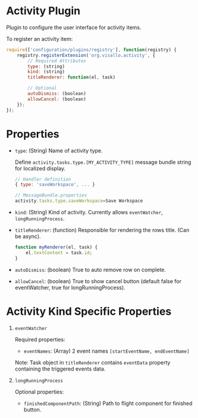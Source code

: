 # Activity Plugin

Plugin to configure the user interface for activity items.

To register an activity item:

```js
require(['configuration/plugins/registry'], function(registry) {
    registry.registerExtension('org.visallo.activity', {
        // Required Attributes
        type: (string)
        kind: (string)
        titleRenderer: function(el, task)

        // Optional
        autoDismiss: (boolean)
        allowCancel: (boolean)
    });
});
```

# Properties

* `type`: (String) Name of activity type. 

    Define `activity.tasks.type.[MY_ACTIVITY_TYPE]` message bundle string for localized display.

    ```js
    // Handler definition
    { type: 'saveWorkspace', ... }

    // MessageBundle.properties
    activity.tasks.type.saveWorkspace=Save Workspace
    ```

* `kind`: (String) Kind of activity. Currently allows `eventWatcher`, `longRunningProcess`.
* `titleRenderer`: (function) Responsible for rendering the rows title. (Can be async).

    ```js
    function myRenderer(el, task) {
        el.textContent = task.id;
    }
    ```
        
* `autoDismiss`: (boolean) True to auto remove row on complete.
* `allowCancel`: (boolean) True to show cancel button (default false for eventWatcher, true for longRunningProcess).


# Activity Kind Specific Properties

1. `eventWatcher`

    Required properties:
    * `eventNames`: (Array) 2 event names `[startEventName, endEventName]`
    
    Note: Task object in `titleRenderer` contains `eventData` property containing the triggered events data.

1. `longRunningProcess`

    Optional properties:
    * `finishedComponentPath`: (String) Path to flight component for finished button.



